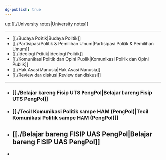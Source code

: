 ```yaml
---
dg-publish: true
---
```


up:[[./University notes|University notes]] 
___
- [[./Budaya Politik|Budaya Politik]]
- [[./Partisipasi Politik & Pemilihan Umum|Partisipasi Politik & Pemilihan Umum]]
- [[./Ideologi Politik|Ideologi Politik]]
- [[./Komunikasi Politik dan Opini Publik|Komunikasi Politik dan Opini Publik]]
- [[./Hak Asasi Manusia|Hak Asasi Manusia]]
- [[./Review dan diskusi|Review dan diskusi]]
___
- ### [[./Belajar bareng Fisip UTS PengPol|Belajar bareng Fisip UTS PengPol]]
- ### [[./Tecil Komunikasi Politik sampe HAM (PengPol)|Tecil Komunikasi Politik sampe HAM (PengPol)]]
- ## [[./Belajar bareng FISIP UAS PengPol|Belajar bareng FISIP UAS PengPol]]
- 